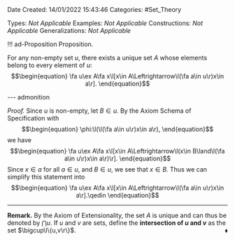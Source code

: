 <br />
<br />

Date Created: 14/01/2022 15:43:46
Categories: #Set_Theory

Types: _Not Applicable_
Examples: _Not Applicable_ 
Constructions: _Not Applicable_
Generalizations: _Not Applicable_

!!! ad-Proposition Proposition.

For any non-empty set $u$, there exists a unique set $A$ whose elements belong to every element of $u$:
    $$\begin{equation}
        \fa u\ex A\fa x\l[x\in A\Leftrightarrow\l(\fa a\in u\r)x\in a\r].
    \end{equation}$$

--- admonition

_Proof._ Since $u$ is non-empty, let $B\in u$. By the Axiom Schema of Specification with
    $$\begin{equation}
        \phi:\l(\l(\fa a\in u\r)x\in a\r),
    \end{equation}$$
we have
    $$\begin{equation}
        \fa u\ex A\fa x\l[x\in A\Leftrightarrow\l(x\in B\land\l(\fa a\in u\r)x\in a\r)\r].
    \end{equation}$$
Since $x\in a$ for all $a\in u$, and $B\in u$, we see that $x\in B$. Thus we can simplify this statement into
    $$\begin{equation}
        \fa u\ex A\fa x\l[x\in A\Leftrightarrow\l(\fa a\in u\r)x\in a\r].\qedin
    \end{equation}$$
    
---

**Remark.** By the Axiom of Extensionality, the set $A$ is unique and can thus be denoted by $\bigcap u$. If $u$ and $v$ are sets, define the **intersection of $u$ and $v$** as the set $\bigcup\l\{u,v\r\}$.<span style="float:right;">$\blacklozenge$</span>
